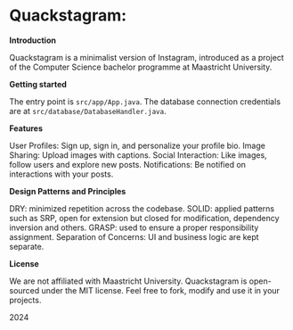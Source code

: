 # **Quackstagram:** 

**Introduction**

Quackstagram is a minimalist version of Instagram, introduced as a project of the Computer Science bachelor programme at Maastricht University.

**Getting started**

The entry point is `src/app/App.java`. The database connection credentials are at `src/database/DatabaseHandler.java`.


**Features**

User Profiles: Sign up, sign in, and personalize your profile bio.
Image Sharing: Upload images with captions.
Social Interaction: Like images, follow users and explore new posts.
Notifications: Be notified on interactions with your posts.

**Design Patterns and Principles**

DRY: minimized repetition across the codebase.
SOLID: applied patterns such as SRP, open for extension but closed for modification, dependency inversion and others.
GRASP: used to ensure a proper responsibility assignment.
Separation of Concerns: UI and business logic are kept separate.

**License**

We are not affiliated with Maastricht University.
Quackstagram is open-sourced under the MIT license. Feel free to fork, modify and use it in your projects.

2024
